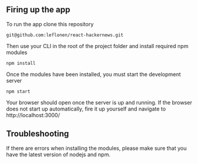 

## Firing up the app

To run the app clone this repository
```
git@github.com:leflonen/react-hackernews.git
```

Then use your CLI in the root of the project folder and install required npm modules
```
npm install
```

Once the modules have been installed, you must start the development server
```
npm start
```

Your browser should open once the server is up and running. If the browser does not start up automatically, fire it up yourself and navigate to http://localhost:3000/


## Troubleshooting

If there are errors when installing the modules, please make sure that you have the latest version of nodejs and npm.
